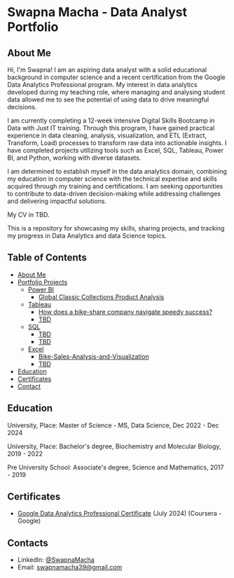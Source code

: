 # Swapna Macha - Data Analyst Portfolio
## About Me
Hi, I'm Swapna! I am an aspiring data analyst with a solid educational background in computer science and a recent certification from the Google Data Analytics Professional program. My interest in data analytics developed during my teaching role, where managing and analysing student data allowed me to see the potential of using data to drive meaningful decisions. 

I am currently completing a 12-week intensive Digital Skills Bootcamp in Data with Just IT training. Through this program, I have gained practical experience in data cleaning, analysis, visualization, and ETL (Extract, Transform, Load) processes to transform raw data into actionable insights. I have completed projects utilizing tools such as Excel, SQL, Tableau, Power BI, and Python, working with diverse datasets.

I am determined to establish myself in the data analytics domain, combining my education in computer science with the technical expertise and skills acquired through my training and certifications. I am seeking opportunities to contribute to data-driven decision-making while addressing challenges and delivering impactful solutions.

My CV in TBD.

This is a repository for showcasing my skills, sharing projects, and tracking my progress in Data Analytics and data Science topics.

## Table of Contents
- [About Me](#about-me)
- [Portfolio Projects](#portfolio-projects)
  - [Power BI](#power-bi-projects)
    - [Global Classic Collections Product Analysis](https://github.com/DataBySwapna/My-Portfolio/tree/main/PowerBI/Global%20Classic%20Collections%20Project)
  - [Tableau](#tableau-projects)
    - [How does a bike-share company navigate speedy success?](#project-name-how-does-a-bike-share-company-navigate-speedy-success)
    - [TBD](TBD)
  - [SQL](#sql-projects)
    - [TBD](TBD)
    - [TBD](TBD)
  - [Excel](#excel-projects)
    - [Bike-Sales-Analysis-and-Visualization](https://github.com/DataBySwapna/Bike-Sales-Analysis-and-Visualization/blob/main/README.md)
    - [TBD](TBD)
- [Education](#education)  
- [Certificates](#certificates)
- [Contact](#contacts)

## Education
University, Place: 
Master of Science - MS, Data Science,
Dec 2022 - Dec 2024

University, Place:
Bachelor's degree, Biochemistry and Molecular Biology,
2019 - 2022

Pre University School:
Associate's degree, Science and Mathematics,
2017 - 2019

## Certificates
- [Google Data Analytics Professional Certificate](https://www.coursera.org/account/accomplishments/specialization/AHSCGX423EA4) (July 2024) (Coursera - Google)

## Contacts
- LinkedIn: [@SwapnaMacha](https://www.linkedin.com/in/swapna-macha-198004313/)
- Email: swapnamacha39@gmail.com

